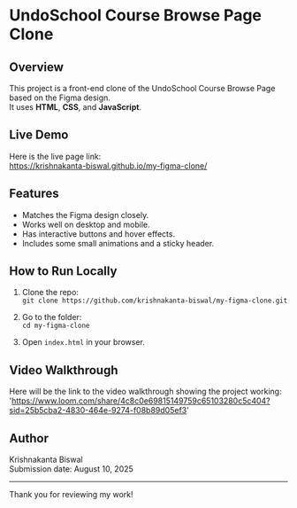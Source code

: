 # UndoSchool Course Browse Page Clone

## Overview

This project is a front-end clone of the UndoSchool Course Browse Page based on the Figma design.  
It uses **HTML**, **CSS**, and **JavaScript**.

## Live Demo

Here is the live page link:  
https://krishnakanta-biswal.github.io/my-figma-clone/

## Features

- Matches the Figma design closely.
- Works well on desktop and mobile.
- Has interactive buttons and hover effects.
- Includes some small animations and a sticky header.

## How to Run Locally

1. Clone the repo:  
   `git clone https://github.com/krishnakanta-biswal/my-figma-clone.git`

2. Go to the folder:  
   `cd my-figma-clone`

3. Open `index.html` in your browser.

## Video Walkthrough

Here will be the link to the video walkthrough showing the project working:  
'https://www.loom.com/share/4c8c0e69815149759c65103280c5c404?sid=25b5cba2-4830-464e-9274-f08b89d05ef3'

## Author

Krishnakanta Biswal  
Submission date: August 10, 2025

---

Thank you for reviewing my work!
